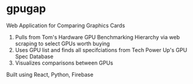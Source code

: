 # gpugap

Web Application for Comparing Graphics Cards 

1. Pulls from Tom's Hardware GPU Benchmarking Hierarchy via web scraping to select GPUs worth buying
2. Uses GPU list and finds all specifciations from Tech Power Up's GPU Spec Database 
3. Visualizes comparisons between GPUs 

Built using React, Python, Firebase 

